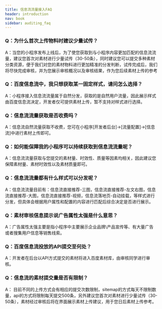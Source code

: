 ```yaml
---
title: 信息流流量接入FAQ
header: introduction
nav: book
sidebar: auditing_faq
---
```


### Q：**为什么首次上传物料时建议少量试传？**

A：当您的小程序发布上线后，为了使您获取到与小程序内容更加匹配的信息流流量，建议您首次对素材进行少量试传（30-50条），同时建议您可以提交多种素材分类资源，便于我们对您的素材物料进行更加精准的分发判断，试传完成后，我们将尽快完成审核，并为您展示审核概况以及审核结果，作为您后续素材上传的参考

 

### Q：**百度信息流中，我只想获取某一固定样式，请问怎么选择？**

A：小程序接入信息流流量属于自然分发，获取的是自然用户流量，因此展示样式由百度信息流决定，开发者仅可提供素材上传，暂不支持对样式进行选择。

 



### Q：**信息流流量获取是否收费吗？**

A：信息流自然流量获取不收费，您可在小程序[开发者后台]->[流量配置]->[信息流]中进行素材上传即可。

 

### Q：**如何能保障我的小程序可以持续获取到信息流流量呢？**

A：信息流流量获取与您提交的素材量、时效性、质量等因素均相关，因此建议您保障素材量、素材时效性以及素材质量即可。

 

### Q：**信息流流量都有什么样式可以分发呢？**

A：信息流流量目前有：信息流直接推荐-三图，信息流直接推荐-左文右图，信息流直接推荐-大图，信息流直接推荐-视频，信息流落地页-自动挂载，等样式进行分发，但具体会根据用户属性和配置的内容进行匹配后综合决定是否进行展示。

 

### Q：**素材审核信息提示说广告属性太强是什么意思？**

A：广告属性太强主要是指小程序中主要展示企业品牌\产品宣传等、有大量广告或者搜集用户信息等销售线索。

 

### Q：**百度信息流投放的API提交至何处？**

A：开发者在后台以API方式提交的素材将进入百度素材库，由审核同学进行审核。

 

### Q：**信息流的素材提交量是否有限制？**

A： 目前不同的上传方式会有相应的提交次数限制，sitemap的方式每天不限制数量，api的方式将限制每天提交500条，另外建议您首次对素材进行少量试传（30-50条），素材经过审核后将在界面展示素材上传建议，用于您日后素材上传参考。

 